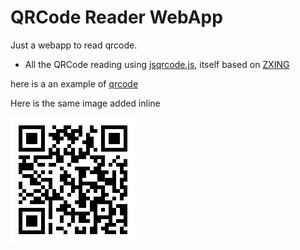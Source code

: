 # QRCode Reader WebApp
Just a webapp to read qrcode.

- All the QRCode reading using [jsqrcode.js](https://github.com/LazarSoft/jsqrcode),
itself based on [ZXING](https://github.com/LazarSoft/jsqrcode)


here is a an example of [qrcode](https://raw.githubusercontent.com/jeromeetienne/qrcode-reader/master//images/qrcode-example.png)

Here is the same image added inline

![qrcode](https://raw.githubusercontent.com/jeromeetienne/qrcode-reader/master//images/qrcode-example.png)
